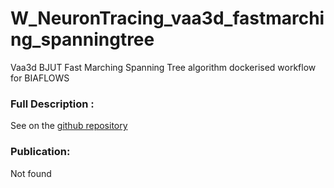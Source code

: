 # W_NeuronTracing_vaa3d_fastmarching_spanningtree
Vaa3d BJUT Fast Marching Spanning Tree algorithm dockerised workflow for BIAFLOWS

### Full Description :
 See on the [github repository](https://github.com/Vaa3D/vaa3d_tools/tree/master/released_plugins/v3d_plugins/bigneuron_zhijiang_zn_bjut_fastmarching_spanningtree_vaa3d)

### Publication:
Not found
